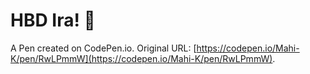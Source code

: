 # HBD Ira! 🎂

A Pen created on CodePen.io. Original URL: [https://codepen.io/Mahi-K/pen/RwLPmmW](https://codepen.io/Mahi-K/pen/RwLPmmW).

